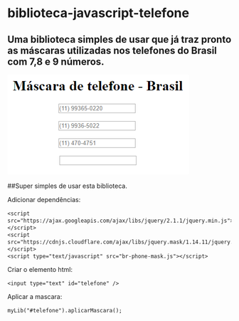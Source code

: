 # biblioteca-javascript-telefone
## Uma biblioteca simples de usar que já traz pronto as máscaras utilizadas nos telefones do Brasil com 7,8 e 9 números.

![Exemplo](https://github.com/williansmartins/biblioteca-javascript-telefone/blob/master/exemplo.png?raw=true)

##Super simples de usar esta biblioteca.

Adicionar dependências:
```
<script src="https://ajax.googleapis.com/ajax/libs/jquery/2.1.1/jquery.min.js"></script>
<script src="https://cdnjs.cloudflare.com/ajax/libs/jquery.mask/1.14.11/jquery.mask.min.js"></script>
<script type="text/javascript" src="br-phone-mask.js"></script>
```

Criar o elemento html:
```
<input type="text" id="telefone" />
```

Aplicar a mascara:
```
myLib("#telefone").aplicarMascara();
```
